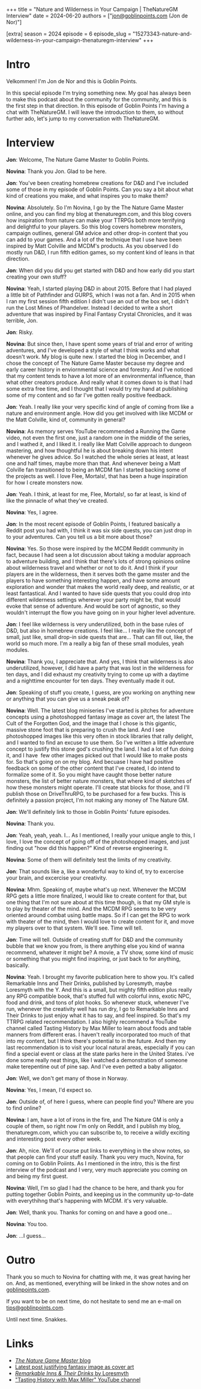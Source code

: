+++
title = "Nature and Wilderness in Your Campaign | TheNatureGM Interview"
date = 2024-06-20
authors = ["jon@goblinpoints.com (Jon de Nor)"]

[extra]
season = 2024
episode = 6
episode_slug = "15273343-nature-and-wilderness-in-your-campaign-thenaturegm-interview"
+++

# Intro
Velkommen! I'm Jon de Nor and this is Goblin Points.

In this special episode I'm trying something new. My goal has always been to make this podcast about the community for the community, and this is the first step in that direction. In this episode of Goblin Points I'm having a chat with TheNatureGM. I will leave the introduction to them, so without further ado, let's jump to my conversation with TheNatureGM.

# Interview
**Jon**: Welcome, The Nature Game Master to Goblin Points.

**Novina**: Thank you Jon. Glad to be here.

**Jon**: You've been creating homebrew creations for D&D and I've included some of those in my episode of Goblin Points. Can you say a bit about what kind of creations you make, and what inspires you to make them?

**Novina**: Absolutely. So I'm Novina, I go by the The Nature Game Master online, and you can find my blog at thenaturegm.com, and this blog covers how inspiration from nature can make your TTRPGs both more terrifying and delightful to your players. So this blog covers homebrew monsters, campaign outlines, general GM advice and other drop-in content that you can add to your games. And a lot of the technique that I use have been inspired by Matt Colville and MCDM's products. As you observed I do mostly run D&D, I run fifth edition games, so my content kind of leans in that direction.

**Jon**: When did you did you get started with D&D and how early did you start creating your own stuff?

**Novina**: Yeah, I started playing D&D in about 2015\. Before that I had played a little bit of Pathfinder and GURPS, which I was not a fan. And in 2015 when I ran my first session fifth edition I didn't use an out of the box set, I didn't run the Lost Mines of Phandelver. Instead I decided to write a short adventure that was inspired by Final Fantasy Crystal Chronicles, and it was terrible, Jon.

**Jon**: Risky.

**Novina**: But since then, I have spent some years of trial and error of writing adventures, and I've developed a style of what I think works and what doesn't work. My blog is quite new. I started the blog in December, and I chose the concept of The Nature Game Master because my degree and early career history in enviornmental science and forestry. And I've noticed that my content tends to have a lot more of an environmental influence, than what other creators produce. And really what it comes down to is that I had some extra free time, and I thought that I would try my hand at publishing some of my content and so far I've gotten really positive feedback.

**Jon**: Yeah. I really like your very specific kind of angle of coming from like a nature and environment angle. How did you get involved with like MCDM or the Matt Colville, kind of, community in general?

**Novina**: As memory serves YouTube recommended a Running the Game video, not even the first one, just a random one in the middle of the series, and I wathed it, and I liked it. I really like Matt Colville approach to dungeon mastering, and how thoughtful he is about breaking down his intent whenever he gives advice. So I watched the whole series at least, at least one and half times, maybe more than that. And whenever being a Matt Colville fan transitioned to being an MCDM fan I started backing some of the projects as well. I love Flee, Mortals!, that has been a huge inspiration for how I create monsters now.

**Jon**: Yeah. I think, at least for me, Flee, Mortals!, so far at least, is kind of like the pinnacle of what they've created.

**Novina**: Yes, I agree.

**Jon**: In the most recent episode of Goblin Points, I featured basically a Reddit post you had with, I think it was six side quests, you can just drop in to your adventures. Can you tell us a bit more about those?

**Novina**: Yes. So those were inspired by the MCDM Reddit community in fact, because I had seen a lot discussion about taking a modular approach to adventure building, and I think that there's lots of strong opinions online about wilderness travel and whether or not to do it. And I think if your players are in the wilderness, then it serves both the game msster and the players to have something interesting happen, and have some amount exploration and wonder that makes the world really deep, and realistic, or at least fantastical. And I wanted to have side quests that you could drop into different wilderness settings wherever your party might be, that would evoke that sense of adventure. And would be sort of agnostic, so they wouldn't interrupt the flow you have going on in your higher level adventure.

**Jon**: I feel like wilderness is very underutilized, both in the base rules of D&D, but also in homebrew creations. I feel like... I really like the concept of small, just like, small drop-in side quests that are... That can fill out, like, the world so much more. I'm a really a big fan of these small modules, yeah modules.

**Novina**: Thank you, I appreciate that. And yes, I think that wilderness is also underutilized, however, I did have a party that was lost in the wilderness for ten days, and I did exhaust my creativity trying to come up with a daytime and a nighttime encounter for ten days. They eventually made it out.

**Jon**: Speaking of stuff you create, I guess, are you working on anything new or anything that you can give us a sneak peak of?

**Novina**: Well. The latest blog miniseries I've started is pitches for adventure concepts using a photoshopped fantasy image as cover art, the latest The Cult of the Forgotten God, and the image that I chose is this gigantic, massive stone foot that is preparing to crush the land. And I see photoshopped images like this very often in stock libraries that rally delight, and I wanted to find an excuse to use them. So I've written a little adventure concept to justify this stone god's crushing the land. I had a lot of fun doing it, and I have  few other images picked out that I would like to make posts for. So that's going on on my blog. And becuase I have had positive feedback on some of the other content that I've created, I do intend to formalize some of it. So you might have caught those better nature monsters, the list of better nature monsters, that where kind of sketches of how these monsters might operate. I'll create stat blocks for those, and I'll publish those on DriveThruRPG, to be purchased for a few bucks. This is definitely a passion project, I'm not making any money of The Nature GM.

**Jon**: We'll definitely link to those in Goblin Points' future episodes.

**Novina**: Thank you.

**Jon**: Yeah, yeah, yeah. I... As I mentioned, I really your unique angle to this, I love, I love the concept of going off of the photoshopped images, and just finding out "how did this happen?" Kind of reverse engineering it.

**Novina**: Some of them will definitely test the limits of my creativity.

**Jon**: That sounds like a, like a wonderful way to kind of, try to excercise your brain, and excercise your creativity.

**Novina**: Mhm. Speaking of, maybe what's up next. Whenever the MCDM RPG gets a little more finalized, I would like to create content for that, but one thing that I'm not sure about at this time though, is that my GM style is to play by theater of the mind. And the MCDM RPG seems to be very oriented around combat using battle maps. So if I can get the RPG to work with theater of the mind, then I would love to create content for it, and move my players over to that system. We'll see. Time will tell.

**Jon**: Time will tell. Outside of creating stuff for D&D and the community bubble that we know you from, is there anything else you kind of wanna recommend, whatever it might be? A movie, a TV show, some kind of music or something that you might find inspiring, or just back to for anything, basically.

**Novina**: Yeah. I brought my favorite publication here to show you. It's called Remarkable Inns and Their Drinks, published by Loresmyth, maybe Loresmyth with the Y. And this is a small, but mighty fifth edition plus really any RPG compatible book, that's stuffed full with colorful inns, exotic NPC, food and drink, and tons of plot hooks. So whenever stuck, whenever I've run, whenever the creativity well has run dry, I go to Remarkable Inns and Their Drinks to just enjoy what it has to say, and feel inspired. So that's my TTRPG related recommendation. I also highly recommend a YouTube channel called Tasting History by Max Miller to learn about foods and table manners from different eras. I haven't really incorporated too much of that into my content, but I think there's potential to in the future. And then my last recommendation is to visit your local natural areas, especially if you can find a special event or class at the state parks here in the United States. i've done some really neat things, like I watched a demonstration of someone make terepentine out of pine sap. And I've even petted a baby alligator.

**Jon**: Well, we don't get many of those in Norway.

**Novina**: Yes, I mean, I'd expect so.

**Jon**: Outside of, of here I guess, where can people find you? Where are you to find online?

**Novina**: I am, have a lot of irons in the fire, and The Nature GM is only a couple of them, so right now I'm only on Reddit, and I publish my blog, thenaturegm.com, which you can subscribe to, to receive a wildly exciting and interesting post every other week.

**Jon**: Ah, nice. We'll of course put links to everything in the show notes, so that people can find your stuff easily. Thank you very much, Novina, for coming on to Goblin Poiints. As I mentioned in the intro, this is the first interview of the podcast and I very, very much appreciate you coming on and being my first guest.

**Novina**: Well, I'm so glad I had the chance to be here, and thank you for putting together Goblin Points, and keeping us in the community up-to-date with everythihng that's happening with MCDM. it's very valuable.

**Jon**: Well, thank you. Thanks for coming on and have a good one...

**Novina**: You too.

**Jon**: ...I guess...

# Outro
Thank you so much to Novina for chatting with me, it was great having her on. And, as mentioned, everything will be linked in the show notes and on [goblinpoints.com](https://goblinpoints.com/).

If you want to be on next time, do not hesitate to send me an e-mail on tips@goblinpoints.com.

Until next time. Snakkes.

# Links
- [_The Nature Game Master_ blog](https://thenaturegm.com/)
- [Latest post justifying fantasy image as cover art](https://thenaturegm.com/2024/06/15/cult-of-the-forgotten-god/)
- [_Remarkable Inns & Their Drinks_ by Loresmyth](https://loresmyth.com/products/remarkableinns)
- ["Tasting History with Max Miller" YouTube channel](https://www.youtube.com/c/tastinghistory)
